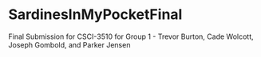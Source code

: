 # SardinesInMyPocketFinal

Final Submission for CSCI-3510 for Group 1 - Trevor Burton, Cade Wolcott, Joseph Gombold, and Parker Jensen
